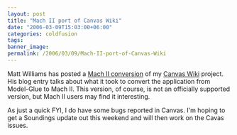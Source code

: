 ```yaml
---
layout: post
title: "Mach II port of Canvas Wiki"
date: "2006-03-09T15:03:00+06:00"
categories: coldfusion 
tags: 
banner_image: 
permalink: /2006/03/09/Mach-II-port-of-Canvas-Wiki
---
```


Matt Williams has posted a <a href="http://mattw.mxdj.com/canvas_wiki_using_mach_ii.htm">Mach II conversion</a> of my <a href="http://ray.camdenfamily.com/projects/canvas">Canvas Wiki</a> project. His blog entry talks about what it took to convert the application from Model-Glue to Mach II. This version, of course, is not an officially supported version, but Mach II users may find it interesting. 

As just a quick FYI, I do have some bugs reported in Canvas. I'm hoping to get a Soundings update out this weekend and will then work on the Cavas issues.